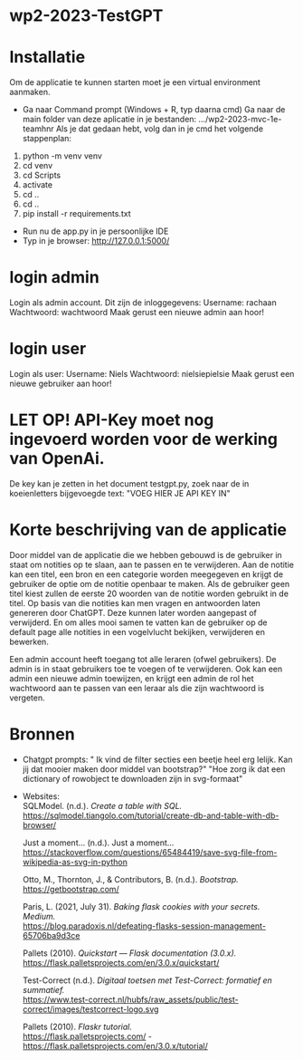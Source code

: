 # wp2-2023-TestGPT

# Installatie
Om de applicatie te kunnen starten moet je een virtual environment aanmaken. 
- Ga naar Command prompt (Windows + R, typ daarna cmd)
Ga naar de main folder van deze aplicatie in je bestanden: .../wp2-2023-mvc-1e-teamhnr
Als je dat gedaan hebt, volg dan in je cmd het volgende stappenplan:
1. python -m venv venv
2. cd venv
3. cd Scripts
4. activate
5. cd ..
6. cd ..
7. pip install -r requirements.txt
- Run nu de app.py in je persoonlijke IDE
- Typ in je browser: http://127.0.0.1:5000/

# login admin
Login als admin account. Dit zijn de inloggegevens:
Username: rachaan
Wachtwoord: wachtwoord
Maak gerust een nieuwe admin aan hoor!

# login user
Login als user: 
Username: Niels
Wachtwoord: nielsiepielsie
Maak gerust een nieuwe gebruiker aan hoor!

# LET OP! API-Key moet nog ingevoerd worden voor de werking van OpenAi. 
De key kan je zetten in het document testgpt.py, zoek naar de in koeienletters bijgevoegde text:
"VOEG HIER JE API KEY IN"


# Korte beschrijving van de applicatie
Door middel van de applicatie die we hebben gebouwd is de gebruiker in staat om notities op te slaan, aan te passen en te verwijderen.
Aan de notitie kan een titel, een bron en een categorie worden meegegeven en krijgt de gebruiker de optie om de notitie openbaar te maken.
Als de gebruiker geen titel kiest zullen de eerste 20 woorden van de notitie worden gebruikt in de titel.
Op basis van die notities kan men vragen en antwoorden laten genereren door ChatGPT. Deze kunnen later worden aangepast of verwijderd.
En om alles mooi samen te vatten kan de gebruiker op de default page alle notities in een vogelvlucht bekijken, verwijderen en bewerken.

Een admin account heeft toegang tot alle leraren (ofwel gebruikers). De admin is in staat gebruikers toe te voegen of te verwijderen.
Ook kan een admin een nieuwe admin toewijzen, en krijgt een admin de rol het wachtwoord aan te passen van een leraar als die zijn wachtwoord is vergeten. 



# Bronnen

- Chatgpt prompts:
    "<html file> Ik vind de filter secties een beetje heel erg lelijk. Kan jij dat mooier maken door middel van bootstrap?"
    "Hoe zorg ik dat een dictionary of rowobject te downloaden zijn in svg-formaat"

- Websites:  
    SQLModel. (n.d.). *Create a table with SQL.*  
    https://sqlmodel.tiangolo.com/tutorial/create-db-and-table-with-db-browser/  

    Just a moment... (n.d.). Just a moment...   
    https://stackoverflow.com/questions/65484419/save-svg-file-from-wikipedia-as-svg-in-python  

    Otto, M., Thornton, J., & Contributors, B. (n.d.). *Bootstrap.* 
    https://getbootstrap.com/  
    
    Paris, L. (2021, July 31). *Baking flask cookies with your secrets. Medium.*  
    https://blog.paradoxis.nl/defeating-flasks-session-management-65706ba9d3ce  

    Pallets (2010). *Quickstart — Flask documentation (3.0.x).*  
    https://flask.palletsprojects.com/en/3.0.x/quickstart/  

    Test-Correct (n.d.). *Digitaal toetsen met Test-Correct: formatief en summatief.*  
    https://www.test-correct.nl/hubfs/raw_assets/public/test-correct/images/testcorrect-logo.svg  

    Pallets (2010). *Flaskr tutorial.*  
    https://flask.palletsprojects.com/ - https://flask.palletsprojects.com/en/3.0.x/tutorial/

    


